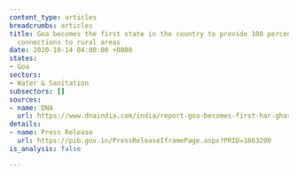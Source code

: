 ```yaml
---
content_type: articles
breadcrumbs: articles
title: Goa becomes the first state in the country to provide 100 percent tap water
  connections to rural areas
date: 2020-10-14 04:00:00 +0000
states:
- Goa
sectors:
- Water & Sanitation
subsectors: []
sources:
- name: DNA
  url: https://www.dnaindia.com/india/report-goa-becomes-first-har-ghar-jal-state-by-providing-tap-water-connections-in-rural-areas-2848769
details:
- name: Press Release
  url: https://pib.gov.in/PressReleaseIframePage.aspx?PRID=1663200
is_analysis: false

---
```


